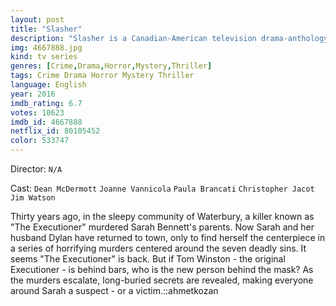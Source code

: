 ```yaml
---
layout: post
title: "Slasher"
description: "Slasher is a Canadian-American television drama-anthology series starring Katie McGrath. Slasher is the first own-produced series by U.S. TV channel Chiller and centers around a young woman, Sarah, who is confronted with a series of horrifying copycat murders, that are based on the widely-known killings of her parents years ago..."
img: 4667888.jpg
kind: tv series
genres: [Crime,Drama,Horror,Mystery,Thriller]
tags: Crime Drama Horror Mystery Thriller 
language: English
year: 2016
imdb_rating: 6.7
votes: 10623
imdb_id: 4667888
netflix_id: 80105452
color: 533747
---
```

Director: `N/A`  

Cast: `Dean McDermott` `Joanne Vannicola` `Paula Brancati` `Christopher Jacot` `Jim Watson` 

Thirty years ago, in the sleepy community of Waterbury, a killer known as "The Executioner" murdered Sarah Bennett's parents. Now Sarah and her husband Dylan have returned to town, only to find herself the centerpiece in a series of horrifying murders centered around the seven deadly sins. It seems "The Executioner" is back. But if Tom Winston - the original Executioner - is behind bars, who is the new person behind the mask? As the murders escalate, long-buried secrets are revealed, making everyone around Sarah a suspect - or a victim.::ahmetkozan
